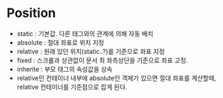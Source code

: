 # Position
- static : 기본값. 다른 태그와의 관계에 의해 자동 배치
- absolute : 절대 좌표로 위치 지정
- relative : 원래 있던 위치(static..?)를 기준으로 좌표 지정
- fixed : 스크롤과 상관없이 문서 최 좌측상단을 기준으로 좌표 고정.
- inherite : 부모 태그의 속성값을 상속
  <br>
- relative인 컨테이너 내부에 absolute인 객체가 있으면 절대 좌표를 계산할때, relative 컨테이너를
기준점으로 잡게 된다. 